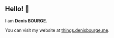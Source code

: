## Hello! 👋

I am **Denis BOURGE**.

You can visit my website at [things.denisbourge.me](https://things.denisbourge.me).
